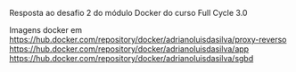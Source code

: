 Resposta ao desafio 2 do módulo Docker do curso Full Cycle 3.0

Imagens docker em
https://hub.docker.com/repository/docker/adrianoluisdasilva/proxy-reverso
https://hub.docker.com/repository/docker/adrianoluisdasilva/app
https://hub.docker.com/repository/docker/adrianoluisdasilva/sgbd